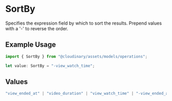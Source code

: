 # SortBy

Specifies the expression field by which to sort the results. Prepend values with a '-' to reverse the order.

## Example Usage

```typescript
import { SortBy } from "@cloudinary/assets/models/operations";

let value: SortBy = "-view_watch_time";
```

## Values

```typescript
"view_ended_at" | "video_duration" | "view_watch_time" | "-view_ended_at" | "-video_duration" | "-view_watch_time"
```